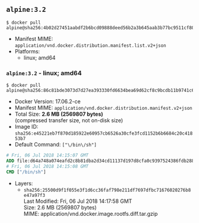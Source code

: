 ## `alpine:3.2`

```console
$ docker pull alpine@sha256:4b02d27451aabdf2b6bcd09888deed56b2a3b645aab3b77bc9511cf80d0820a6
```

-	Manifest MIME: `application/vnd.docker.distribution.manifest.list.v2+json`
-	Platforms:
	-	linux; amd64

### `alpine:3.2` - linux; amd64

```console
$ docker pull alpine@sha256:86c81bde3073d7d27ea393330fd6634bea69d62cf8c9bcdb11b9741c6b6b1014
```

-	Docker Version: 17.06.2-ce
-	Manifest MIME: `application/vnd.docker.distribution.manifest.v2+json`
-	Total Size: **2.6 MB (2569807 bytes)**  
	(compressed transfer size, not on-disk size)
-	Image ID: `sha256:e45221eb7f870d185922e60957cb6526a30cfe3fcd1152b6b6684c20c41853b7`
-	Default Command: `["\/bin\/sh"]`

```dockerfile
# Fri, 06 Jul 2018 14:15:07 GMT
ADD file:d64a748a074eafd2c8b81dba2d34cd11137d197d8cfa0c9397524386fdb288e4 in / 
# Fri, 06 Jul 2018 14:15:08 GMT
CMD ["/bin/sh"]
```

-	Layers:
	-	`sha256:25500d9f1f055e3f1d6cc36faf798e211df7697dfbc71676020276b8e47a97f3`  
		Last Modified: Fri, 06 Jul 2018 14:17:58 GMT  
		Size: 2.6 MB (2569807 bytes)  
		MIME: application/vnd.docker.image.rootfs.diff.tar.gzip
